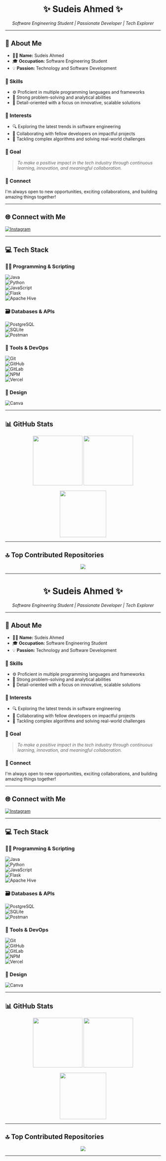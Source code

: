 

<h1 align="center">✨ Sudeis Ahmed ✨</h1>
<p align="center"><i>Software Engineering Student | Passionate Developer | Tech Explorer</i></p>

---

## 💫 About Me
- 🧑‍💻 **Name:** Sudeis Ahmed  
- 🎓 **Occupation:** Software Engineering Student  
- 💡 **Passion:** Technology and Software Development  

### 🧠 Skills
- ⚙️ Proficient in multiple programming languages and frameworks  
- 🧩 Strong problem-solving and analytical abilities  
- 🧽 Detail-oriented with a focus on innovative, scalable solutions  

### 🌱 Interests
- 🔍 Exploring the latest trends in software engineering  
- 🤝 Collaborating with fellow developers on impactful projects  
- 🧠 Tackling complex algorithms and solving real-world challenges  

### 🎯 Goal
> _To make a positive impact in the tech industry through continuous learning, innovation, and meaningful collaboration._

### 🤝 Connect
I'm always open to new opportunities, exciting collaborations, and building amazing things together!

---

## 🌐 Connect with Me
[![Instagram](https://img.shields.io/badge/Instagram-%23E4405F.svg?style=for-the-badge&logo=Instagram&logoColor=white)](https://instagram.com/sudeisahmed8)

---

## 💻 Tech Stack

### 🧑‍💻 Programming & Scripting
![Java](https://img.shields.io/badge/Java-F89820?style=for-the-badge&logo=openjdk&logoColor=white)  
![Python](https://img.shields.io/badge/Python-3670A0?style=for-the-badge&logo=python&logoColor=FFD43B)  
![JavaScript](https://img.shields.io/badge/JavaScript-F7DF1E?style=for-the-badge&logo=javascript&logoColor=black)  
![Flask](https://img.shields.io/badge/Flask-000000?style=for-the-badge&logo=flask&logoColor=white)  
![Apache Hive](https://img.shields.io/badge/Hive-FDEE21?style=for-the-badge&logo=apachehive&logoColor=black)

### 🗃️ Databases & APIs
![PostgreSQL](https://img.shields.io/badge/PostgreSQL-316192?style=for-the-badge&logo=postgresql&logoColor=white)  
![SQLite](https://img.shields.io/badge/SQLite-07405E?style=for-the-badge&logo=sqlite&logoColor=white)  
![Postman](https://img.shields.io/badge/Postman-FF6C37?style=for-the-badge&logo=postman&logoColor=white)

### 🔧 Tools & DevOps
![Git](https://img.shields.io/badge/Git-F05033?style=for-the-badge&logo=git&logoColor=white)  
![GitHub](https://img.shields.io/badge/GitHub-181717?style=for-the-badge&logo=github&logoColor=white)  
![GitLab](https://img.shields.io/badge/GitLab-FC6D26?style=for-the-badge&logo=gitlab&logoColor=white)  
![NPM](https://img.shields.io/badge/NPM-CB3837?style=for-the-badge&logo=npm&logoColor=white)  
![Vercel](https://img.shields.io/badge/Vercel-000000?style=for-the-badge&logo=vercel&logoColor=white)

### 🎨 Design
![Canva](https://img.shields.io/badge/Canva-00C4CC?style=for-the-badge&logo=Canva&logoColor=white)

---

## 📊 GitHub Stats

<p align="center">
  <img src="https://github-readme-stats.vercel.app/api?username=sudi67&theme=midnight-purple&hide_border=false&include_all_commits=true&count_private=true" height="160" />
  <img src="https://github-readme-stats.vercel.app/api/top-langs/?username=sudi67&theme=midnight-purple&hide_border=false&layout=compact" height="160" />
</p>

<p align="center">
  <img src="https://nirzak-streak-stats.vercel.app/?user=sudi67&theme=midnight-purple&hide_border=false" height="150" />
</p>

---

## 🔝 Top Contributed Repositories

<p align="center">
  <img src="https://github-contributor-stats.vercel.app/api?username=sudi67&limit=5&theme=shades-of-purple&combine_all_yearly_contributions=true" />
</p>

---

</p>
<h1 align="center">✨ Sudeis Ahmed ✨</h1>
<p align="center"><i>Software Engineering Student | Passionate Developer | Tech Explorer</i></p>

---

## 💫 About Me
- 🧑‍💻 **Name:** Sudeis Ahmed  
- 🎓 **Occupation:** Software Engineering Student  
- 💡 **Passion:** Technology and Software Development  

### 🧠 Skills
- ⚙️ Proficient in multiple programming languages and frameworks  
- 🧩 Strong problem-solving and analytical abilities  
- 🧽 Detail-oriented with a focus on innovative, scalable solutions  

### 🌱 Interests
- 🔍 Exploring the latest trends in software engineering  
- 🤝 Collaborating with fellow developers on impactful projects  
- 🧠 Tackling complex algorithms and solving real-world challenges  

### 🎯 Goal
> _To make a positive impact in the tech industry through continuous learning, innovation, and meaningful collaboration._

### 🤝 Connect
I'm always open to new opportunities, exciting collaborations, and building amazing things together!

---

## 🌐 Connect with Me
[![Instagram](https://img.shields.io/badge/Instagram-%23E4405F.svg?style=for-the-badge&logo=Instagram&logoColor=white)](https://instagram.com/sudeisahmed8)

---

## 💻 Tech Stack

### 🧑‍💻 Programming & Scripting
![Java](https://img.shields.io/badge/Java-F89820?style=for-the-badge&logo=openjdk&logoColor=white)  
![Python](https://img.shields.io/badge/Python-3670A0?style=for-the-badge&logo=python&logoColor=FFD43B)  
![JavaScript](https://img.shields.io/badge/JavaScript-F7DF1E?style=for-the-badge&logo=javascript&logoColor=black)  
![Flask](https://img.shields.io/badge/Flask-000000?style=for-the-badge&logo=flask&logoColor=white)  
![Apache Hive](https://img.shields.io/badge/Hive-FDEE21?style=for-the-badge&logo=apachehive&logoColor=black)

### 🗃️ Databases & APIs
![PostgreSQL](https://img.shields.io/badge/PostgreSQL-316192?style=for-the-badge&logo=postgresql&logoColor=white)  
![SQLite](https://img.shields.io/badge/SQLite-07405E?style=for-the-badge&logo=sqlite&logoColor=white)  
![Postman](https://img.shields.io/badge/Postman-FF6C37?style=for-the-badge&logo=postman&logoColor=white)

### 🔧 Tools & DevOps
![Git](https://img.shields.io/badge/Git-F05033?style=for-the-badge&logo=git&logoColor=white)  
![GitHub](https://img.shields.io/badge/GitHub-181717?style=for-the-badge&logo=github&logoColor=white)  
![GitLab](https://img.shields.io/badge/GitLab-FC6D26?style=for-the-badge&logo=gitlab&logoColor=white)  
![NPM](https://img.shields.io/badge/NPM-CB3837?style=for-the-badge&logo=npm&logoColor=white)  
![Vercel](https://img.shields.io/badge/Vercel-000000?style=for-the-badge&logo=vercel&logoColor=white)

### 🎨 Design
![Canva](https://img.shields.io/badge/Canva-00C4CC?style=for-the-badge&logo=Canva&logoColor=white)

---

## 📊 GitHub Stats

<p align="center">
  <img src="https://github-readme-stats.vercel.app/api?username=sudi67&theme=midnight-purple&hide_border=false&include_all_commits=true&count_private=true" height="160" />
  <img src="https://github-readme-stats.vercel.app/api/top-langs/?username=sudi67&theme=midnight-purple&hide_border=false&layout=compact" height="160" />
</p>

<p align="center">
  <img src="https://nirzak-streak-stats.vercel.app/?user=sudi67&theme=midnight-purple&hide_border=false" height="150" />
</p>

---

## 🔝 Top Contributed Repositories

<p align="center">
  <img src="https://github-contributor-stats.vercel.app/api?username=sudi67&limit=5&theme=shades-of-purple&combine_all_yearly_contributions=true" />
</p>

---

</p>

